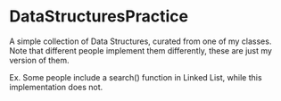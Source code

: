 # DataStructuresPractice
A simple collection of Data Structures, curated from one of my classes.
Note that different people implement them differently, these are just my version of them.

Ex. Some people include a search() function in Linked List, while this implementation does not.

